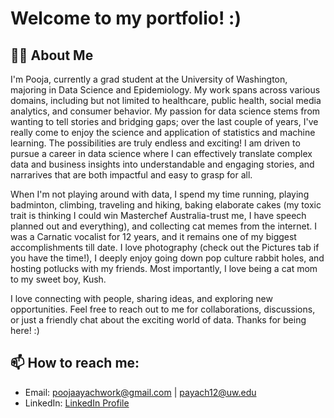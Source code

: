 # Welcome to my portfolio! :)

## 👨‍💻 About Me
I'm Pooja, currently a grad student at the University of Washington, majoring in Data Science and Epidemiology. My work spans across various domains, including but not limited to healthcare, public health, social media analytics, and consumer behavior. My passion for data science stems from wanting to tell stories and bridging gaps; over the last couple of years, I've really come to enjoy the science and application of statistics and machine learning. The possibilities are truly endless and exciting! I am driven to pursue a career in data science where I can effectively translate complex data and business insights into understandable and engaging stories, and narrarives that are both impactful and easy to grasp for all.

When I'm not playing around with data, I spend my time running, playing badminton, climbing, traveling and hiking, baking elaborate cakes (my toxic trait is thinking I could win Masterchef Australia-trust me, I have speech planned out and everything), and collecting cat memes from the internet. I was a Carnatic vocalist for 12 years, and it remains one of my biggest accomplishments till date. I love photography (check out the Pictures tab if you have the time!), I deeply enjoy going down pop culture rabbit holes, and hosting potlucks with my friends. Most importantly, I love being a cat mom to my sweet boy, Kush.

I love connecting with people, sharing ideas, and exploring new opportunities. Feel free to reach out to me for collaborations, discussions, or just a friendly chat about the exciting world of data. Thanks for being here! :)



## 📫 How to reach me:
- Email: poojaayachwork@gmail.com | payach12@uw.edu
- LinkedIn: [LinkedIn Profile](https://www.linkedin.com/in/pooja-ayachit/)




